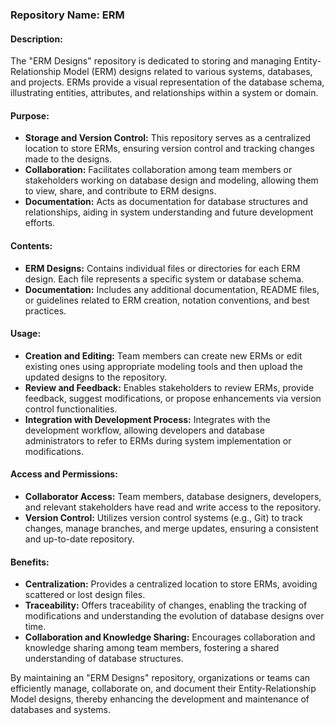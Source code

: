 
### Repository Name: ERM

#### Description:
The "ERM Designs" repository is dedicated to storing and managing Entity-Relationship Model (ERM) designs related to various systems, databases, and projects. ERMs provide a visual representation of the database schema, illustrating entities, attributes, and relationships within a system or domain.

#### Purpose:
- **Storage and Version Control:** This repository serves as a centralized location to store ERMs, ensuring version control and tracking changes made to the designs.
- **Collaboration:** Facilitates collaboration among team members or stakeholders working on database design and modeling, allowing them to view, share, and contribute to ERM designs.
- **Documentation:** Acts as documentation for database structures and relationships, aiding in system understanding and future development efforts.
  
#### Contents:
- **ERM Designs:** Contains individual files or directories for each ERM design. Each file represents a specific system or database schema.
- **Documentation:** Includes any additional documentation, README files, or guidelines related to ERM creation, notation conventions, and best practices.

#### Usage:
- **Creation and Editing:** Team members can create new ERMs or edit existing ones using appropriate modeling tools and then upload the updated designs to the repository.
- **Review and Feedback:** Enables stakeholders to review ERMs, provide feedback, suggest modifications, or propose enhancements via version control functionalities.
- **Integration with Development Process:** Integrates with the development workflow, allowing developers and database administrators to refer to ERMs during system implementation or modifications.

#### Access and Permissions:
- **Collaborator Access:** Team members, database designers, developers, and relevant stakeholders have read and write access to the repository.
- **Version Control:** Utilizes version control systems (e.g., Git) to track changes, manage branches, and merge updates, ensuring a consistent and up-to-date repository.

#### Benefits:
- **Centralization:** Provides a centralized location to store ERMs, avoiding scattered or lost design files.
- **Traceability:** Offers traceability of changes, enabling the tracking of modifications and understanding the evolution of database designs over time.
- **Collaboration and Knowledge Sharing:** Encourages collaboration and knowledge sharing among team members, fostering a shared understanding of database structures.

By maintaining an "ERM Designs" repository, organizations or teams can efficiently manage, collaborate on, and document their Entity-Relationship Model designs, thereby enhancing the development and maintenance of databases and systems.